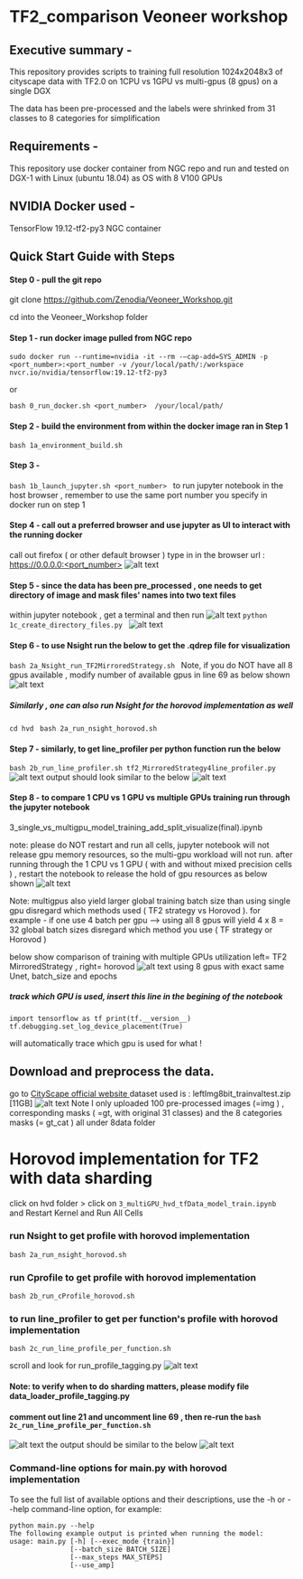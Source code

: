 # TF2_comparison Veoneer workshop 

## Executive summary - 
This repository provides scripts to training full resolution 1024x2048x3 of cityscape data with TF2.0 on 1CPU vs 1GPU vs multi-gpus (8 gpus) on a single DGX 


The data has been pre-processed and the labels were shrinked from 31 classes to 8 categories for simplification

## Requirements -
This repository use docker container from  NGC repo and run and tested on DGX-1 with Linux (ubuntu 18.04) as OS with 8 V100 GPUs

## NVIDIA Docker used -
TensorFlow 19.12-tf2-py3 NGC container 

## Quick Start Guide with Steps 
#### Step 0 -  pull the git repo 
git clone https://github.com/Zenodia/Veoneer_Workshop.git

cd into the Veoneer_Workshop folder

#### Step 1 - run docker image pulled from NGC repo
`sudo docker run --runtime=nvidia -it --rm -–cap-add=SYS_ADMIN -p <port_number>:<port_number -v /your/local/path/:/workspace nvcr.io/nvidia/tensorflow:19.12-tf2-py3 `

or 


`bash 0_run_docker.sh <port_number>  /your/local/path/ `

#### Step 2 - build the environment from within the docker image ran in Step 1 
`bash 1a_environment_build.sh`

#### Step 3 - 
`bash 1b_launch_jupyter.sh <port_number> `
to run jupyter notebook in the host browser , remember to use the same port number you specify in docker run on step 1


#### Step 4 - call out a preferred browser and use jupyter as UI to interact with the running docker
call out firefox ( or other default browser )
type in in the browser url : https://0.0.0.0:<port_number> 
![alt text](<./notebook_pics/run_jupyter.JPG>) 

#### Step 5 - since the data has been pre_processed , one needs to get directory of image and mask files' names into two text files
within jupyter notebook , get a terminal and then run 
![alt text](<./notebook_pics/get_a_terminal.JPG>) 
`python 1c_create_directory_files.py `
![alt text](<./notebook_pics/create_directory_files.JPG>) 

#### Step 6 - to use Nsight run the below to get the .qdrep file for visualization
`bash 2a_Nsight_run_TF2MirroredStrategy.sh `
Note, if you do NOT have all 8 gpus available , modify number of available gpus in line 69 as below shown
![alt text](<./notebook_pics/run_Nsight_tf2_strategy.JPG>) 

##### Similarly , one can also run Nsight for the horovod implementation as well
`cd hvd `
`bash 2a_run_nsight_horovod.sh `

#### Step 7 - similarly, to get line_profiler per python function run the below 
`bash 2b_run_line_profiler.sh tf2_MirroredStrategy4line_profiler.py `
![alt text](<./notebook_pics/run_line_profiler_on_TF2_strategy.JPG>) 
output should look similar to the below 
![alt text](<./notebook_pics/tf2_line_profiler_output.JPG>) 


#### Step 8 - to compare 1 CPU vs 1 GPU vs multiple GPUs training run through the jupyter notebook 
3_single_vs_multigpu_model_training_add_split_visualize(final).ipynb 

note: please do NOT restart and run all cells, jupyter notebook will not release gpu memory resources, so the multi-gpu workload will not run. after running through the 1 CPU vs 1 GPU ( with and without mixed precision cells ) , restart the notebook to release the hold of gpu resources as below shown
![alt text](<./notebook_pics/doNOTrunallcells.JPG>) 

Note: multigpus also yield larger global training batch size than using single gpu disregard which methods used ( TF2 strategy vs Horovod ).
for example - if one use 4 batch per gpu --> using all 8 gpus will yield 4 x 8 = 32 global batch sizes disregard which method you use ( TF strategy or Horovod )


below show comparison of training with multiple GPUs utilization 
left= TF2 MirroredStrategy , right= horovod 
![alt text](<./notebook_pics/nvidia_smi_compare.JPG>) 
using 8 gpus with exact same Unet, batch_size and epochs


##### track which GPU is used, insert this line in the begining of the notebook 
`import tensorflow as tf
print(tf.__version__)
tf.debugging.set_log_device_placement(True)` 

will automatically trace which gpu is used for what !


## Download and preprocess the data.
go to [CityScape official website ](https://www.cityscapes-dataset.com/)
dataset used is : leftImg8bit_trainvaltest.zip [11GB]
![alt text](<./notebook_pics/dataset_used.JPG>) 
Note I only uploaded 100 pre-processed images (=img ) , corresponding masks ( =gt, with original 31 classes) and the 8 categories masks (= gt_cat ) all under 8data folder 

# Horovod implementation for TF2 with data sharding 
click on hvd folder > click on `3_multiGPU_hvd_tfData_model_train.ipynb `
and Restart Kernel and Run All Cells 

### run Nsight to get profile with horovod implementation
`bash 2a_run_nsight_horovod.sh ` 

### run Cprofile to get profile with horovod implementation 
`bash 2b_run_cProfile_horovod.sh ` 

### to run line_profiler to get per function's profile with horovod implementation
`bash 2c_run_line_profile_per_function.sh ` 

scroll and look for run_profile_tagging.py 
![alt text](<./notebook_pics/horovod_run_py_earlysharding.JPG>)

#### Note: to verify when to do sharding matters, please modify file data_loader_profile_tagging.py 
#### comment out line 21 and uncomment line 69 , then re-run the `bash 2c_run_line_profile_per_function.sh `  
![alt text](<./notebook_pics/when_to_shard_matters.JPG>)
the output should be similar to the below 
![alt text](<./notebook_pics/horovod_run_py_latesharding.JPG>)


### Command-line options for main.py with horovod implementation 
To see the full list of available options and their descriptions, use the -h or --help command-line option, for example:
```
python main.py --help
The following example output is printed when running the model:
usage: main.py [-h] [--exec_mode {train}]
               [--batch_size BATCH_SIZE]
               [--max_steps MAX_STEPS]
               [--use_amp]
```
